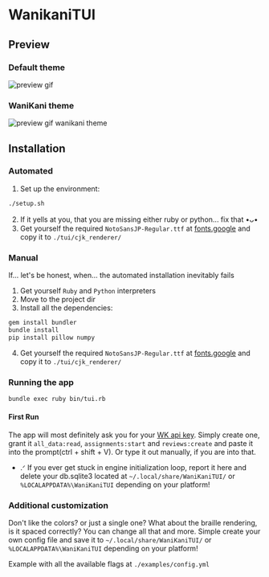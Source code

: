 # WanikaniTUI

## Preview

### Default theme
![preview gif](https://github.com/user-attachments/assets/9903fdb5-5ee2-4c58-8cda-90b58c011697)

### WaniKani theme
![preview gif wanikani theme](https://github.com/user-attachments/assets/e66685ab-366a-4ec9-b005-7557622efd12)

## Installation

### Automated
1. Set up the environment:
```sh
./setup.sh
```
2. If it yells at you, that you are missing either ruby or python... fix that •ᴗ•
3. Get yourself the required `NotoSansJP-Regular.ttf` at [fonts.google](https://fonts.google.com/noto/specimen/Noto+Sans+JP) and copy it to `./tui/cjk_renderer/`

### Manual
If... let's be honest, when... the automated installation inevitably fails
1. Get yourself `Ruby` and `Python` interpreters
2. Move to the project dir
3. Install all the dependencies:
```sh
gem install bundler
bundle install
pip install pillow numpy
```
4. Get yourself the required `NotoSansJP-Regular.ttf` at [fonts.google](https://fonts.google.com/noto/specimen/Noto+Sans+JP) and copy it to `./tui/cjk_renderer/`

### Running the app
```sh
bundle exec ruby bin/tui.rb
```

#### First Run
The app will most definitely ask you for your [WK api key](https://www.wanikani.com/settings/personal_access_tokens). Simply create one, grant it `all_data:read`, `assignments:start` and `reviews:create` and paste it into the prompt(ctrl + shift + V). Or type it out manually, if you are into that.
- .ᐟ If you ever get stuck in engine initialization loop, report it here and delete your db.sqlite3 located at `~/.local/share/WaniKaniTUI/` or `%LOCALAPPDATA%\WaniKaniTUI` depending on your platform!

### Additional customization
Don't like the colors? or just a single one? What about the braille rendering, is it spaced correctly?
You can change all that and more. Simple create your own config file and save it to `~/.local/share/WaniKaniTUI/` or `%LOCALAPPDATA%\WaniKaniTUI` depending on your platform!

Example with all the available flags at `./examples/config.yml`
